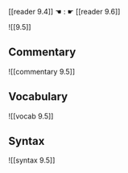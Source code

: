 [[reader 9.4]] ☚ : ☛ [[reader 9.6]]

![[9.5]]

## Commentary

![[commentary 9.5]]

## Vocabulary

![[vocab 9.5]]

## Syntax

![[syntax 9.5]]


